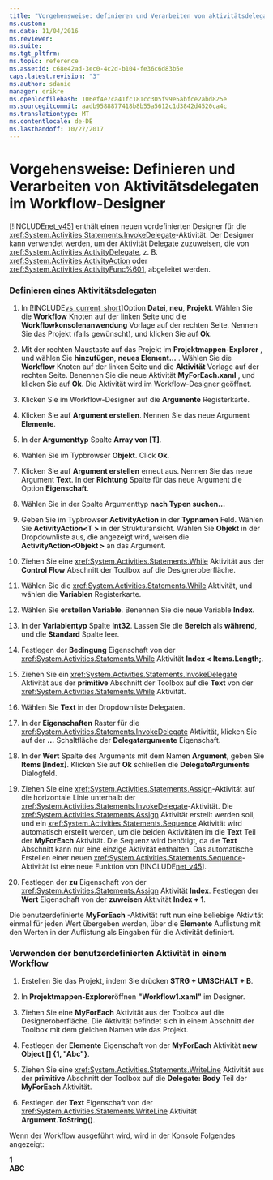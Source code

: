 ```yaml
---
title: "Vorgehensweise: definieren und Verarbeiten von aktivitätsdelegaten im Workflow-Designer | Microsoft Docs"
ms.custom: 
ms.date: 11/04/2016
ms.reviewer: 
ms.suite: 
ms.tgt_pltfrm: 
ms.topic: reference
ms.assetid: c68e42ad-3ec0-4c2d-b104-fe36c6d83b5e
caps.latest.revision: "3"
ms.author: sdanie
manager: erikre
ms.openlocfilehash: 106ef4e7ca41fc181cc305f99e5abfce2abd825e
ms.sourcegitcommit: aadb9588877418b8b55a5612c1d3842d4520ca4c
ms.translationtype: MT
ms.contentlocale: de-DE
ms.lasthandoff: 10/27/2017
---
```

# <a name="how-to-define-and-consume-activity-delegates-in-the-workflow-designer"></a>Vorgehensweise: Definieren und Verarbeiten von Aktivitätsdelegaten im Workflow-Designer
[!INCLUDE[net_v45](../ide/includes/net_v45_md.md)] enthält einen neuen vordefinierten Designer für die <xref:System.Activities.Statements.InvokeDelegate>-Aktivität. Der Designer kann verwendet werden, um der Aktivität Delegate zuzuweisen, die von <xref:System.Activities.ActivityDelegate>, z. B. <xref:System.Activities.ActivityAction> oder <xref:System.Activities.ActivityFunc%601>, abgeleitet werden.  
  
### <a name="define-an-activity-delegate"></a>Definieren eines Aktivitätsdelegaten  
  
1.  In [!INCLUDE[vs_current_short](../code-quality/includes/vs_current_short_md.md)]Option **Datei**, **neu**, **Projekt**. Wählen Sie die **Workflow** Knoten auf der linken Seite und die **Workflowkonsolenanwendung** Vorlage auf der rechten Seite. Nennen Sie das Projekt (falls gewünscht), und klicken Sie auf **Ok**.  
  
2.  Mit der rechten Maustaste auf das Projekt im **Projektmappen-Explorer** , und wählen Sie **hinzufügen**, **neues Element...** . Wählen Sie die **Workflow** Knoten auf der linken Seite und die **Aktivität** Vorlage auf der rechten Seite. Benennen Sie die neue Aktivität **MyForEach.xaml** , und klicken Sie auf **Ok**. Die Aktivität wird im Workflow-Designer geöffnet.  
  
3.  Klicken Sie im Workflow-Designer auf die **Argumente** Registerkarte.  
  
4.  Klicken Sie auf **Argument erstellen**. Nennen Sie das neue Argument **Elemente**.  
  
5.  In der **Argumenttyp** Spalte **Array von [T]**.  
  
6.  Wählen Sie im Typbrowser **Objekt**. Click **Ok**.  
  
7.  Klicken Sie auf **Argument erstellen** erneut aus. Nennen Sie das neue Argument **Text**. In der **Richtung** Spalte für das neue Argument die Option **Eigenschaft**.  
  
8.  Wählen Sie in der Spalte Argumenttyp **nach Typen suchen...**  
  
9. Geben Sie im Typbrowser **ActivityAction** in der **Typnamen** Feld. Wählen Sie **ActivityAction\<T >** in der Strukturansicht. Wählen Sie **Objekt** in der Dropdownliste aus, die angezeigt wird, weisen die **ActivityAction\<Objekt >** an das Argument.  
  
10. Ziehen Sie eine <xref:System.Activities.Statements.While> Aktivität aus der **Control Flow** Abschnitt der Toolbox auf die Designeroberfläche.  
  
11. Wählen Sie die <xref:System.Activities.Statements.While> Aktivität, und wählen die **Variablen** Registerkarte.  
  
12. Wählen Sie **erstellen Variable**. Benennen Sie die neue Variable **Index**.  
  
13. In der **Variablentyp** Spalte **Int32**. Lassen Sie die **Bereich** als **während**, und die **Standard** Spalte leer.  
  
14. Festlegen der **Bedingung** Eigenschaft von der <xref:System.Activities.Statements.While> Aktivität **Index < Items.Length;**.  
  
15. Ziehen Sie ein <xref:System.Activities.Statements.InvokeDelegate> Aktivität aus der **primitive** Abschnitt der Toolbox auf die **Text** von der <xref:System.Activities.Statements.While> Aktivität.  
  
16. Wählen Sie **Text** in der Dropdownliste Delegaten.  
  
17. In der **Eigenschaften** Raster für die <xref:System.Activities.Statements.InvokeDelegate> Aktivität, klicken Sie auf der **...**  Schaltfläche der **Delegatargumente** Eigenschaft.  
  
18. In der **Wert** Spalte des Arguments mit dem Namen **Argument**, geben Sie **Items [Index]**. Klicken Sie auf **Ok** schließen die **DelegateArguments** Dialogfeld.  
  
19. Ziehen Sie eine <xref:System.Activities.Statements.Assign>-Aktivität auf die horizontale Linie unterhalb der <xref:System.Activities.Statements.InvokeDelegate>-Aktivität. Die <xref:System.Activities.Statements.Assign> Aktivität erstellt werden soll, und ein <xref:System.Activities.Statements.Sequence> Aktivität wird automatisch erstellt werden, um die beiden Aktivitäten im die **Text** Teil der **MyForEach** Aktivität. Die Sequenz wird benötigt, da die **Text** Abschnitt kann nur eine einzige Aktivität enthalten. Das automatische Erstellen einer neuen <xref:System.Activities.Statements.Sequence>-Aktivität ist eine neue Funktion von [!INCLUDE[net_v45](../ide/includes/net_v45_md.md)].  
  
20. Festlegen der **zu** Eigenschaft von der <xref:System.Activities.Statements.Assign> Aktivität **Index**. Festlegen der **Wert** Eigenschaft von der **zuweisen** Aktivität **Index + 1**.  
  
 Die benutzerdefinierte **MyForEach** -Aktivität ruft nun eine beliebige Aktivität einmal für jeden Wert übergeben werden, über die **Elemente** Auflistung mit den Werten in der Auflistung als Eingaben für die Aktivität definiert.  
  
### <a name="use-the-custom-activity-in-a-workflow"></a>Verwenden der benutzerdefinierten Aktivität in einem Workflow  
  
1.  Erstellen Sie das Projekt, indem Sie drücken **STRG + UMSCHALT + B**.  
  
2.  In **Projektmappen-Explorer**öffnen **"Workflow1.xaml"** im Designer.  
  
3.  Ziehen Sie eine **MyForEach** Aktivität aus der Toolbox auf die Designeroberfläche. Die Aktivität befindet sich in einem Abschnitt der Toolbox mit dem gleichen Namen wie das Projekt.  
  
4.  Festlegen der **Elemente** Eigenschaft von der **MyForEach** Aktivität **new Object [] {1, "Abc"}**.  
  
5.  Ziehen Sie eine <xref:System.Activities.Statements.WriteLine> Aktivität aus der **primitive** Abschnitt der Toolbox auf die **Delegate: Body** Teil der **MyForEach** Aktivität.  
  
6.  Festlegen der **Text** Eigenschaft von der <xref:System.Activities.Statements.WriteLine> Aktivität **Argument.ToString()**.  
  
 Wenn der Workflow ausgeführt wird, wird in der Konsole Folgendes angezeigt:  
  
 **1**   
**ABC**